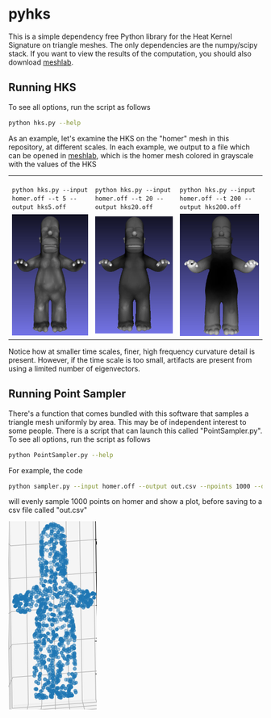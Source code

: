 # pyhks

This is a simple dependency free Python library for the Heat Kernel Signature on triangle meshes.  The only dependencies are the numpy/scipy stack.  If you want to view the results of the computation, you should also download [meshlab].

## Running HKS
To see all options, run the script as follows
~~~~~ bash
python hks.py --help
~~~~~

As an example, let's examine the HKS on the "homer" mesh in this repository, at different scales.  In each example, we output to a file which can be opened in [meshlab], which is the homer mesh colored in grayscale with the values of the HKS


<table>
<tr>
<td>
<code>
python hks.py --input homer.off --t 5 --output hks5.off
</code>
</td>
<td>
<code>
python hks.py --input homer.off --t 20 --output hks20.off
</code>
</td>
<td>
<code>
python hks.py --input homer.off --t 200 --output hks200.off
</code>
</td>
</tr>

<tr>
<td>
<img src = "hks5.png">
</td>
<td>
<img src = "hks20.png">
</td>
<td>
<img src = "hks200.png">
</td>
</td>

</table>

Notice how at smaller time scales, finer, high frequency curvature detail is present.  However, if the time scale is too small, artifacts are present from using a limited number of eigenvectors.


[meshlab]: <http://www.meshlab.net>


## Running Point Sampler

There's a function that comes bundled with this software that samples a triangle mesh uniformly by area.  This may be of independent interest to some people.  There is a script that can launch this called "PointSampler.py".  To see all options, run the script as follows
~~~~~ bash
python PointSampler.py --help
~~~~~

For example, the code
~~~~~ bash
python sampler.py --input homer.off --output out.csv --npoints 1000 --do_plot 1
~~~~~

will evenly sample 1000 points on homer and show a plot, before saving to a csv file called "out.csv"

<img src = "Sampled1000.png">